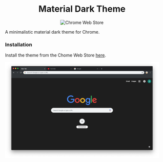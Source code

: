 <h1 align="center">Material Dark Theme</h1>
<p align="center">
  <img alt="Chrome Web Store" src="https://img.shields.io/chrome-web-store/users/miljekjnhkpkelpomeehcbhlanppjegn?style=flat-square">
</p>

A minimalistic material dark theme for Chrome.

### Installation
Install the theme from the Chome Web Store [here](https://chrome.google.com/webstore/detail/miljekjnhkpkelpomeehcbhlanppjegn).

![Screenshot](images/screenshot_1280x800.png)
